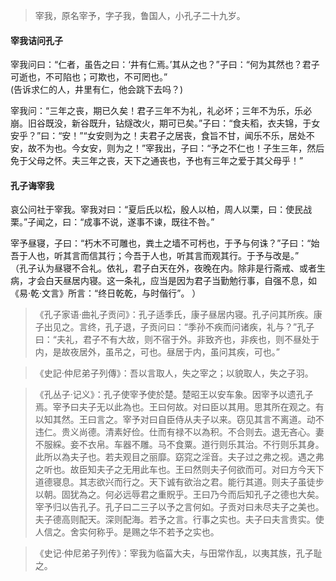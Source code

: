 

> 宰我，原名宰予，字子我，鲁国人，小孔子二十九岁。

#### 宰我诘问孔子

宰我问曰：“仁者，虽告之曰：‘井有仁焉。’其从之也？”子曰：“何为其然也？君子可逝也，不可陷也；可欺也，不可罔也。”    
(告诉求仁的人，井里有仁，他会跳下去吗？)

宰我问：“三年之丧，期已久矣！君子三年不为礼，礼必坏；三年不为乐，乐必崩。旧谷既没，新谷既升，钻燧改火，期可已矣。”子曰：“食夫稻，衣夫锦，于女安乎？”曰：“安！”“女安则为之！夫君子之居丧，食旨不甘，闻乐不乐，居处不安，故不为也。今女安，则为之！”宰我出，子曰：“予之不仁也！子生三年，然后免于父母之怀。夫三年之丧，天下之通丧也，予也有三年之爱于其父母乎！”

#### 孔子诲宰我

哀公问社于宰我。宰我对曰：“夏后氏以松，殷人以柏，周人以栗，曰：使民战栗。”子闻之，曰：“成事不说，遂事不谏，既往不咎。”

宰予昼寝，子曰：“朽木不可雕也，粪土之墙不可杇也，于予与何诛？”子曰：“始吾于人也，听其言而信其行；今吾于人也，听其言而观其行。于予与改是。”    
（孔子认为昼寝不合礼。依礼，君子白天在外，夜晚在内。除非是行斋戒、或者生病，才会白天昼居内寝。这一条礼，应当是因为君子当勤勉行事，自强不息，如《易·乾·文言》所言：“终日乾乾，与时偕行”。 ）

> 《孔子家语·曲礼子贡问》：孔子适季氏，康子昼居内寝。孔子问其所疾。康子出见之。言终，孔子退，子贡问曰：“季孙不疾而问诸疾，礼与？”孔子曰：“夫礼，君子不有大故，则不宿于外。非致齐也，非疾也，则不昼处于内，是故夜居外，虽吊之，可也。昼居于内，虽问其疾，可也。”


> 《史記‧仲尼弟子列傳》：吾以言取人，失之宰之；以貌取人，失之子羽。

> 《孔丛子·记义》：孔子使宰予使於楚。楚昭王以安车象。因宰予以遗孔子焉。宰予曰夫子无以此為也。王曰何故。对曰臣以其用。思其所在观之。有以知其然。王曰言之。宰予对曰自臣侍从夫子以来。窃见其言不离道。动不违仁。贵义尚德。清素好俭。仕而有禄不以為积。不合则去。退无吝心。妻不服綵。妾不衣帛。车器不雕。马不食粟。道行则乐其治。不行则乐其身。此所以為夫子也。若夫观目之丽靡。窈窕之淫音。夫子过之弗之视。遇之弗之听也。故臣知夫子之无用此车也。王曰然则夫子何欲而可。对曰方今天下道德寝息。其志欲兴而行之。天下诚有欲治之君。能行其道。则夫子虽徒步以朝。固犹為之。何必远辱君之重貺乎。王曰乃今而后知孔子之德也大矣。宰予归以告孔子。孔子曰二三子以予之言何如。子贡对曰未尽夫子之美也。夫子德高则配天。深则配海。若予之言。行事之实也。夫子曰夫言贵实。使人信之。舍实何称乎。是赐之华不若予之实也。

> 《史记·仲尼弟子列传》：宰我为临菑大夫，与田常作乱，以夷其族，孔子耻之。
